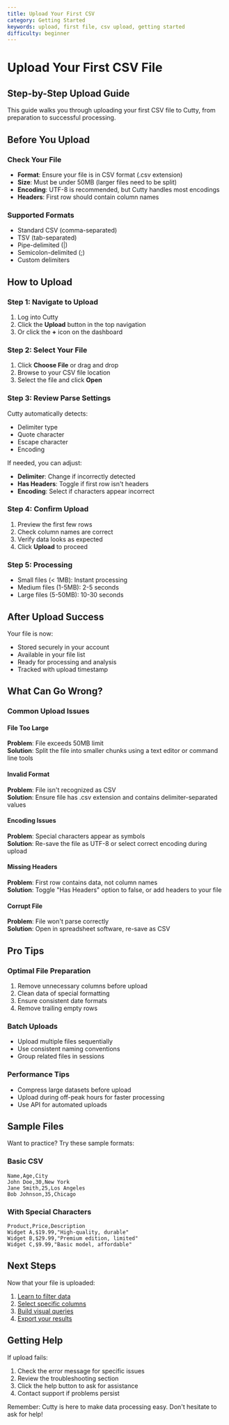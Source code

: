 ```yaml
---
title: Upload Your First CSV
category: Getting Started
keywords: upload, first file, csv upload, getting started
difficulty: beginner
---
```


# Upload Your First CSV File

## Step-by-Step Upload Guide

This guide walks you through uploading your first CSV file to Cutty, from preparation to successful processing.

## Before You Upload

### Check Your File
- **Format**: Ensure your file is in CSV format (.csv extension)
- **Size**: Must be under 50MB (larger files need to be split)
- **Encoding**: UTF-8 is recommended, but Cutty handles most encodings
- **Headers**: First row should contain column names

### Supported Formats
- Standard CSV (comma-separated)
- TSV (tab-separated)
- Pipe-delimited (|)
- Semicolon-delimited (;)
- Custom delimiters

## How to Upload

### Step 1: Navigate to Upload
1. Log into Cutty
2. Click the **Upload** button in the top navigation
3. Or click the **+** icon on the dashboard

### Step 2: Select Your File
1. Click **Choose File** or drag and drop
2. Browse to your CSV file location
3. Select the file and click **Open**

### Step 3: Review Parse Settings
Cutty automatically detects:
- Delimiter type
- Quote character
- Escape character
- Encoding

If needed, you can adjust:
- **Delimiter**: Change if incorrectly detected
- **Has Headers**: Toggle if first row isn't headers
- **Encoding**: Select if characters appear incorrect

### Step 4: Confirm Upload
1. Preview the first few rows
2. Check column names are correct
3. Verify data looks as expected
4. Click **Upload** to proceed

### Step 5: Processing
- Small files (< 1MB): Instant processing
- Medium files (1-5MB): 2-5 seconds
- Large files (5-50MB): 10-30 seconds

## After Upload Success

Your file is now:
- Stored securely in your account
- Available in your file list
- Ready for processing and analysis
- Tracked with upload timestamp

## What Can Go Wrong?

### Common Upload Issues

#### File Too Large
**Problem**: File exceeds 50MB limit  
**Solution**: Split the file into smaller chunks using a text editor or command line tools

#### Invalid Format
**Problem**: File isn't recognized as CSV  
**Solution**: Ensure file has .csv extension and contains delimiter-separated values

#### Encoding Issues
**Problem**: Special characters appear as symbols  
**Solution**: Re-save the file as UTF-8 or select correct encoding during upload

#### Missing Headers
**Problem**: First row contains data, not column names  
**Solution**: Toggle "Has Headers" option to false, or add headers to your file

#### Corrupt File
**Problem**: File won't parse correctly  
**Solution**: Open in spreadsheet software, re-save as CSV

## Pro Tips

### Optimal File Preparation
1. Remove unnecessary columns before upload
2. Clean data of special formatting
3. Ensure consistent date formats
4. Remove trailing empty rows

### Batch Uploads
- Upload multiple files sequentially
- Use consistent naming conventions
- Group related files in sessions

### Performance Tips
- Compress large datasets before upload
- Upload during off-peak hours for faster processing
- Use API for automated uploads

## Sample Files

Want to practice? Try these sample formats:

### Basic CSV
```csv
Name,Age,City
John Doe,30,New York
Jane Smith,25,Los Angeles
Bob Johnson,35,Chicago
```

### With Special Characters
```csv
Product,Price,Description
Widget A,$19.99,"High-quality, durable"
Widget B,$29.99,"Premium edition, limited"
Widget C,$9.99,"Basic model, affordable"
```

## Next Steps

Now that your file is uploaded:
1. [Learn to filter data](../features/csv-cutting/row-filtering.md)
2. [Select specific columns](../features/csv-cutting/column-selection.md)
3. [Build visual queries](../features/query-builder/overview.md)
4. [Export your results](../features/csv-cutting/export-options.md)

## Getting Help

If upload fails:
1. Check the error message for specific issues
2. Review the troubleshooting section
3. Click the help button to ask for assistance
4. Contact support if problems persist

Remember: Cutty is here to make data processing easy. Don't hesitate to ask for help!